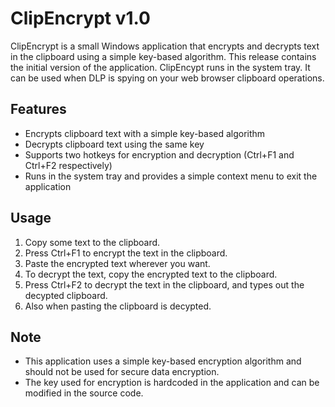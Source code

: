 # ClipEncrypt v1.0

ClipEncrypt is a small Windows application that encrypts and decrypts text in the clipboard using a simple key-based algorithm. This release contains the initial version of the application.
ClipEncypt runs in the system tray. It can be used when DLP is spying on your web browser clipboard operations. 

## Features
- Encrypts clipboard text with a simple key-based algorithm
- Decrypts clipboard text using the same key
- Supports two hotkeys for encryption and decryption (Ctrl+F1 and Ctrl+F2 respectively)
- Runs in the system tray and provides a simple context menu to exit the application

## Usage
1. Copy some text to the clipboard.
2. Press Ctrl+F1 to encrypt the text in the clipboard.
3. Paste the encrypted text wherever you want.
4. To decrypt the text, copy the encrypted text to the clipboard.
5. Press Ctrl+F2 to decrypt the text in the clipboard, and types out the decypted clipboard.
6. Also when pasting the clipboard is decypted. 

## Note
- This application uses a simple key-based encryption algorithm and should not be used for secure data encryption.
- The key used for encryption is hardcoded in the application and can be modified in the source code.
